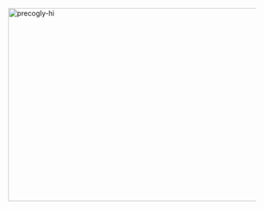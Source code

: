 <img width="686" height="395" alt="precogly-hi" src="https://github.com/user-attachments/assets/93e5daf5-fd1b-40f3-9a80-881541f87b0d" />
